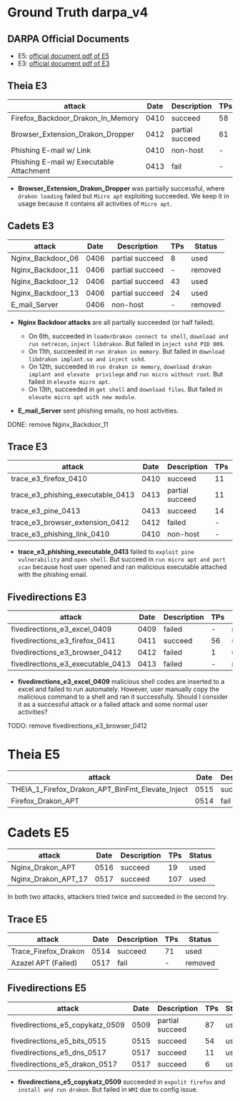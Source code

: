 # Ground Truth darpa_v4

## DARPA Official Documents
- E5: [official document pdf of E5](../TA51_Final_report_E5.pdf)
- E3: [official document pdf of E3](../TC_Ground_Truth_Report_E3_Update.pdf)

## Theia E3
| attack                                   | Date | Description     | TPs | Status  |
|------------------------------------------|------|-----------------|-----|---------|
| Firefox_Backdoor_Drakon_In_Memory        | 0410 | succeed         | 58  | used    |
| Browser_Extension_Drakon_Dropper         | 0412 | partial succeed | 61  | used    |
| Phishing E-mail w/ Link                  | 0410 | non-host        | -   | removed |
| Phishing E-mail w/ Executable Attachment | 0413 | fail            | -   | removed |

- **Browser_Extension_Drakon_Dropper** was partially successful, where `drakon loading` failed but 
`Micro apt` exploiting succeeded. We keep it in usage because it contains all activities of `Micro apt`.

## Cadets E3
| attack            | Date | Description     | TPs | Status  |
|-------------------|------|-----------------|-----|---------|
| Nginx_Backdoor_06 | 0406 | partial succeed | 8   | used    |
| Nginx_Backdoor_11 | 0406 | partial succeed | -   | removed |
| Nginx_Backdoor_12 | 0406 | partial succeed | 43  | used    |
| Nginx_Backdoor_13 | 0406 | partial succeed | 24  | used    |
| E_mail_Server     | 0406 | non-host        | -   | removed |

- **Nginx Backdoor attacks** are all partially succeeded (or half failed). 
  - On 6th, succeeded in `loaderDrakon connect to shell`, `download and run netrecon`,
  `inject libdrakon`. But failed in `inject sshd PID 809`.
  - On 11th, succeeded in `run drakon in memory`. But
  failed in `download libdrakon implant.so and inject sshd`.
  - On 12th, succeeded in `run drakon in memory`, `download drakon implant and elevate 
  privilege` and `run micro without root`. But failed in `elevate micro apt`.
  - On 13th, succeeded in `get shell` and `download files`. But failed in `elevate micro apt
  with new module`.

- **E_mail_Server** sent phishing emails, no host activities.

DONE: remove Nginx_Backdoor_11

## Trace E3
| attack                            | Date | Description     | TPs | Status  |
|-----------------------------------|------|-----------------|-----|---------|
| trace_e3_firefox_0410             | 0410 | succeed         | 11  | used    |
| trace_e3_phishing_executable_0413 | 0413 | partial succeed | 11  | used    |
| trace_e3_pine_0413                | 0413 | succeed         | 14  | used    |
| trace_e3_browser_extension_0412   | 0412 | failed          | -   | removed |
| trace_e3_phishing_link_0410       | 0410 | non-host        | -   | removed |

- **trace_e3_phishing_executable_0413** failed to `exploit pine vulnerability` and `open shell`. But 
succeed in `run micro apt and port scan` because host user opened and ran malicious executable attached
with the phishing email.

## Fivedirections E3
| attack                             | Date | Description | TPs | Status  |
|------------------------------------|------|-------------|-----|---------|
| fivedirections_e3_excel_0409       | 0409 | failed      | -   | removed |
| fivedirections_e3_firefox_0411     | 0411 | succeed     | 56  | used    |
| fivedirections_e3_browser_0412     | 0412 | failed      | 1   | used    |
| fivedirections_e3_executable_0413  | 0413 | failed      | -   | removed |

- **fivedirections_e3_excel_0409** malicious shell codes are inserted to a excel and failed to run 
automately. However, user manually copy the malicious command to a shell and ran it successfully. 
Should I consider it as a successful attack or a failed attack and some normal user activities?

TODO: remove fivedirections_e3_browser_0412

# Theia E5
| attack                                           | Date | Description | TPs | Status  |
|--------------------------------------------------|------|-------------|-----|---------|
| THEIA_1_Firefox_Drakon_APT_BinFmt_Elevate_Inject | 0515 | succeed     | 70  | used    |
| Firefox_Drakon_APT                               | 0514 | fail        | -   | removed |

# Cadets E5
| attack               | Date | Description | TPs | Status |
|----------------------|------|-------------|-----|--------|
| Nginx_Drakon_APT     | 0516 | succeed     | 19  | used   |
| Nginx_Drakon_APT_17  | 0517 | succeed     | 107 | used   |

In both two attacks, attackers tried twice and succeeded in the second try.

## Trace E5
| attack               | Date | Description | TPs | Status   |
|----------------------|------|-------------|-----|----------|
| Trace_Firefox_Drakon | 0514 | succeed     | 71  | used     |
| Azazel APT (Failed)  | 0517 | fail        | -   | removed  |

## Fivedirections E5
| attack                          | Date | Description     | TPs | Status |
|---------------------------------|------|-----------------|-----|--------|
| fivedirections_e5_copykatz_0509 | 0509 | partial succeed | 87  | used   |
| fivedirections_e5_bits_0515     | 0515 | succeed         | 54  | used   |
| fivedirections_e5_dns_0517      | 0517 | succeed         | 11  | used   |
| fivedirections_e5_drakon_0517   | 0517 | succeed         | 6   | used   |

- **fivedirections_e5_copykatz_0509** succeeded in `expolit firefox` and `install and run drakon`. 
But failed in `WMI` due to config issue.